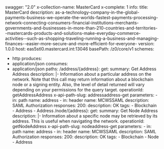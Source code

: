 swagger: "2.0"
x-collection-name: MasterCard
x-complete: 1
info:
  title: MasterCard
  description: as-a-technology-company-in-the-global-payments-business-we-operate-the-worlds-fastest-payments-processing-network-connecting-consumers-financial-institutions-merchants-governments-and-businesses-in-more-than-210-countries-and-territories--mastercards-products-and-solutions-make-everyday-commerce-activities--such-as-shopping-traveling-running-a-business-and-managing-finances--easier-more-secure-and-more-efficient-for-everyone-
  version: 1.0.0
host: eas5stl0.mastercard.int:13046
basePath: /z0/core/v1
schemes:
- http
produces:
- application/json
consumes:
- application/json
paths:
  /address/{address}:
    get:
      summary: Get Address Address
      description: |-
        Information about a particular address on the network. Note that this
        call may return information about a blockchain node or a signing entity.
        Also, the level of detail returned will vary depending on your permissions
        for the query target.
      operationId: getAddressAddress
      x-api-path-slug: addressaddress-get
      parameters:
      - in: path
        name: address
      - in: header
        name: MCWSSAML
        description: SAML Authorization
      responses:
        200:
          description: OK
      tags:
      - Blockchain
      - Address
      - Address
  /node/{address}:
    get:
      summary: Get Node Address
      description: |-
        Information about a specific node may be retrieved by its address.
        This is useful when navigating the network.
      operationId: getNodeAddress
      x-api-path-slug: nodeaddress-get
      parameters:
      - in: path
        name: address
      - in: header
        name: MCWSSAML
        description: SAML Authorization
      responses:
        200:
          description: OK
      tags:
      - Blockchain
      - Node
      - Address